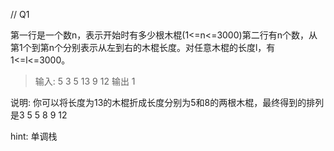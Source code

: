 // Q1

第一行是一个数n，表示开始时有多少根木棍(1<=n<=3000)第二行有n个数，从第1个到第n个分别表示从左到右的木棍长度。对任意木棍的长度l，有1<=l<=3000。

> 输入:   5
       3 5 13 9 12
> 输出    1

说明:  你可以将长度为13的木棍折成长度分别为5和8的两根木棍，最终得到的排列是3 5 5 8 9 12

hint: 单调栈


